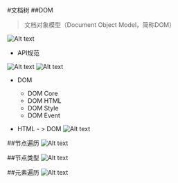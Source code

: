 #文档树
##DOM
>文档对象模型（Document Object Model，简称DOM）

![Alt text](./1435024959027.png)

 - API规范

![Alt text](./1435025122815.png)
![Alt text](./1435025135692.png)
 - DOM
	 - DOM Core
	 - DOM HTML
	 - DOM Style
	 - DOM Event

 - HTML - > DOM
![Alt text](./1435025330932.png)

##节点遍历
![Alt text](./1435025469872.png)

##节点类型
![Alt text](./1435025519754.png)

##元素遍历
![Alt text](./1435025662827.png)

